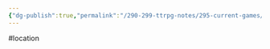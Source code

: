 ```yaml
---
{"dg-publish":true,"permalink":"/290-299-ttrpg-notes/295-current-games/11-weeping-city/wiki/location/ivory-theatre/"}
---
```



#location 